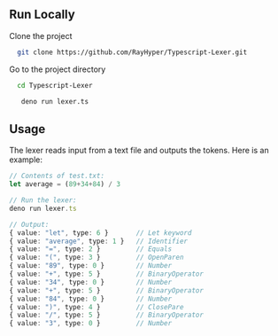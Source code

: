 ## Run Locally

Clone the project

```bash
  git clone https://github.com/RayHyper/Typescript-Lexer.git
```

Go to the project directory

```bash
  cd Typescript-Lexer
```

```bash
   deno run lexer.ts
```


## Usage

The lexer reads input from a text file and outputs the tokens.
Here is an example:

```typescript
// Contents of test.txt:
let average = (89+34+84) / 3

// Run the lexer:
deno run lexer.ts

// Output:
{ value: "let", type: 6 }       // Let keyword
{ value: "average", type: 1 }   // Identifier
{ value: "=", type: 2 }         // Equals
{ value: "(", type: 3 }         // OpenParen
{ value: "89", type: 0 }        // Number
{ value: "+", type: 5 }         // BinaryOperator
{ value: "34", type: 0 }        // Number
{ value: "+", type: 5 }         // BinaryOperator
{ value: "84", type: 0 }        // Number
{ value: ")", type: 4 }         // ClosePare
{ value: "/", type: 5 }         // BinaryOperator
{ value: "3", type: 0 }         // Number
```
